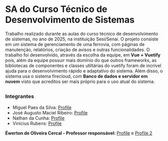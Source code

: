 # SA do Curso Técnico de Desenvolvimento de Sistemas

Trabalho realizado durante as aulas do curso técnico de desenvolvimento de sistemas, no ano de 2025, na instituição Sesi/Senai. O projeto consiste em um sistema de gerenciamento de uma ferrovia, com páginas de manutenção, relatórios, criação de avisos e outras funcionalidades. O trabalho foi desenvolvido, através da escolha da equipe, em <strong>Vue + Vuetify</strong> pois, além da equipe possuir mais domínio do que outros frameworks, as bibliotecas de componentes e classes utiltárias do vuetify foram de incrível ajuda para o desenvolvimento rápido e adaptativo do sistema. Além disso, o sistema usa o sistema firecloud, com <strong>Banco de dados e servidor em nuvem</strong> visto que acreditos ser mais próprio para o uso atual do sistema.

##

### Integrantes

* Miguel Paes da Silva: <a href=https://github.com/Miguel-Paes>Profile</a>
* José Augusto Maciel Ribeiro: <a href=https://github.com/jose-a-m-ribeiro>Profile</a>
* Nathan da Cunha: <a href=https://github.com/nathandacunha>Profile</a>
* Vinícius Rubens: <a href=https://github.com/vinisantos007>Profile</a>

<strong>Éwerton de Oliveira Cercal - Professor responsável: </strong> <a href=https://github.com/ProfCercal>Profile</a> e <a href=https://github.com/Cercal>Profile 2</a>
